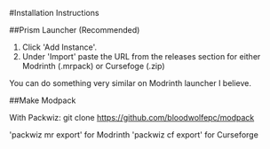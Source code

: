#Installation Instructions

##Prism Launcher (Recommended)

1. Click 'Add Instance'.
2. Under 'Import' paste the URL from the releases section for either Modrinth (.mrpack) or Cursefoge (.zip)

You can do something very similar on Modrinth launcher I believe.

##Make Modpack

With Packwiz:
git clone https://github.com/bloodwolfepc/modpack

'packwiz mr export' for Modrinth
'packwiz cf export' for Curseforge
